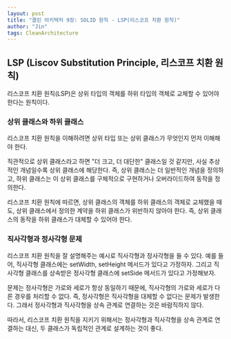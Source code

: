 ```yaml
---
layout: post
title: "클린 아키텍처 9장: SOLID 원칙 - LSP(리스코프 치환 원칙)"
author: "Jin"
tags: CleanArchitecture
---
```

## LSP (Liscov Substitution Principle, 리스코프 치환 원칙)

리스코프 치환 원칙(LSP)은 상위 타입의 객체를 하위 타입의 객체로 교체할 수 있어야 한다는 원칙이다.

### 상위 클래스와 하위 클래스

리스코프 치환 원칙을 이해하려면 상위 타입 또는 상위 클래스가 무엇인지 먼저 이해해야 한다. 

직관적으로 상위 클래스라고 하면 "더 크고, 더 대단한" 클래스일 것 같지만, 사실 추상적인 개념일수록 상위 클래스에 해당한다. 즉, 상위 클래스는 더 일반적인 개념을 정의하고, 하위 클래스는 이 상위 클래스를 구체적으로 구현하거나 오버라이드하여 동작을 정의한다.

리스코프 치환 원칙에 따르면, 상위 클래스의 객체를 하위 클래스의 객체로 교체했을 때도, 상위 클래스에서 정의한 계약을 하위 클래스가 위반하지 않아야 한다. 즉, 상위 클래스의 동작을 하위 클래스가 대체할 수 있어야 한다.

### 직사각형과 정사각형 문제

리스코프 치환 원칙을 잘 설명해주는 예시로 직사각형과 정사각형을 들 수 있다. 예를 들어, 직사각형 클래스에는 setWidth, setHeight 메서드가 있다고 가정하자. 그리고 직사각형 클래스를 상속받은 정사각형 클래스에 setSide 메서드가 있다고 가정해보자.

문제는 정사각형은 가로와 세로가 항상 동일하기 때문에, 직사각형의 가로와 세로가 다른 경우를 처리할 수 없다. 즉, 정사각형은 직사각형을 대체할 수 없다는 문제가 발생한다. 그래서 정사각형과 직사각형을 상속 관계로 연결하는 것은 바람직하지 않다.

따라서, 리스코프 치환 원칙을 지키기 위해서는 정사각형과 직사각형을 상속 관계로 연결하는 대신, 두 클래스가 독립적인 관계로 설계하는 것이 좋다.